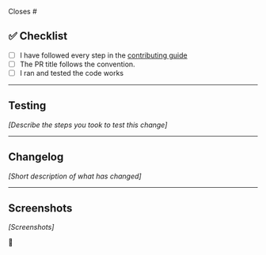 Closes #<issue>

## ✅ Checklist

- [ ] I have followed every step in the [contributing guide](https://github.com/triggerdotdev/trigger.dev/blob/main/CONTRIBUTING.md)
- [ ] The PR title follows the convention.
- [ ] I ran and tested the code works

---

## Testing

_[Describe the steps you took to test this change]_

---

## Changelog

_[Short description of what has changed]_

---

## Screenshots

_[Screenshots]_

💯
